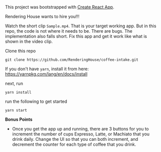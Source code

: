 This project was bootstrapped with [Create React App](https://github.com/facebookincubator/create-react-app).

Rendering House wants to hire you!!!

Watch the short clip `Sample.mp4`. That is your target working app. But in this repo, the code is not where it needs to be. There are bugs. The implementation also falls short. Fix this app and get it work like what is shown in the video clip.

Clone this repo
```
git clone https://github.com/RenderingHouse/coffee-intake.git
```

If you don't have `yarn`, install it from here:
https://yarnpkg.com/lang/en/docs/install


next, run
```
yarn install
```

run the following to get started
```
yarn start
```

**Bonus Points**
* Once you get the app up and running, there are 3 buttons for you to increment the number of cups Expresso, Latte, or Machiato that you drink daily. Change the UI so that you can both increment, and decrement the counter for each type of coffee that you drink.
